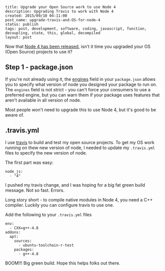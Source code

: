 ```
title: Upgrade your Open Source work to use Node 4
description: Upgrading Travis to work with Node 4
created: 2015/09/10 04:11:00
post_name: upgrade-travis-and-OS-for-node-4
status: publish
tags: post, development, software, coding, javascript, function, decoupling, state, this, global, decompiled
layout: post
```

Now that [Node 4 has been released](https://nodejs.org/en/blog/release/v4.0.0/), isn't it time you upgraded your OS (Open Source) projects to use it?

## Step 1 - package.json

If you're not already using it, the [engines](https://docs.npmjs.com/files/package.json#engines) field in your `package.json` allows you to specify what version of node you designed your package to run on. The `engines` field is not strict - you can't force your consumers to use a preferred engine, but you can warn them if your package uses features that aren't available in all version of node.

Most people won't need to upgrade this to use Node 4, but it's good to be aware of.

## .travis.yml

I use [travis](https://travis-ci.org/) to build and test my open source projects. To get my OS work running on thew new version of node, I needed to update my `.travis.yml` files to specify the new version of node.

The first part was easy:

```
node_js:
  - "4"
```

I pushed my travis change, and I was hoping for a big fat green build message. Not so fast. Errors.

Long story short - to compile native modules in Node 4, you need a C++ compiler. Luckily you can configure travis to use one.

Add the following to your `.travis.yml` files

```
env:
  - CXX=g++-4.8
addons:
  apt:
    sources:
      - ubuntu-toolchain-r-test
    packages:
      - g++-4.8
```

BOOM!!! Big green build. Hope this helps folks out there.

